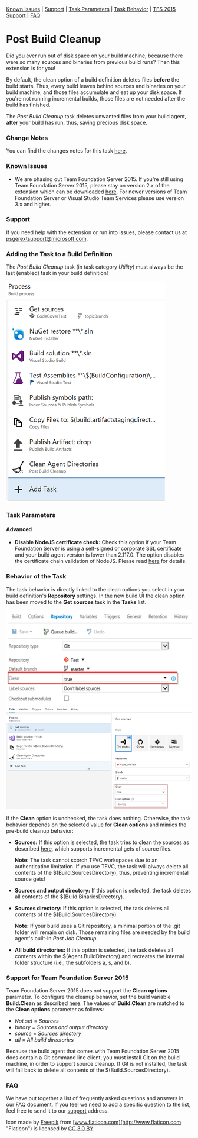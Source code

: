 [Known Issues](#known-issues) | [Support](#support) | [Task Parameters](#task-parameters) | [Task Behavior](#behavior-of-the-task) | [TFS 2015 Support](#support-for-team-foundation-server-2015) | [FAQ](#faq)

# Post Build Cleanup
Did you ever run out of disk space on your build machine, because there were so many sources and binaries from previous build
runs? Then this extension is for you!

By default, the clean option of a build definition deletes files **before** the build starts. Thus, every build leaves behind
sources and binaries on your build machine, and those files accumulate and eat up your disk space. If you're not running
incremental builds, those files are not needed after the build has finished.

The *Post Build Cleanup* task deletes unwanted files from your build agent, **after** your build has run, thus, saving precious
disk space.

### Change Notes
You can find the changes notes for this task [here](https://github.com/MicrosoftPremier/VstsExtensions/blob/master/PostBuildCleanup/en-US/changeNotes.md).

### Known Issues
- We are phasing out Team Foundation Server 2015. If you're still using Team Foundation Server 2015, please stay on version 2.x of the
  extension which can be downloaded [here](https://github.com/MicrosoftPremier/VstsExtensions/blob/master/PostBuildCleanup/archive/MSPremier.PostBuildCleanup-2.1.2.vsix). For newer versions of Team Foundation Server or Visual Studio Team Services please use version 3.x and higher.

### Support
If you need help with the extension or run into issues, please contact us at <a href='&#109;&#97;&#105;&#108;&#116;&#111;&#58;&#112;&#115;&#103;&#101;&#114;&#101;&#120;&#116;&#115;&#117;&#112;&#112;&#111;&#114;&#116;&#64;&#109;&#105;&#99;&#114;&#111;&#115;&#111;&#102;&#116;&#46;&#99;&#111;&#109;'>&#112;&#115;&#103;&#101;&#114;&#101;&#120;&#116;&#115;&#117;&#112;&#112;&#111;&#114;&#116;&#64;&#109;&#105;&#99;&#114;&#111;&#115;&#111;&#102;&#116;&#46;&#99;&#111;&#109;</a>.

### Adding the Task to a Build Definition
The *Post Build Cleanup* task (in task category *Utility*) must always be the last (enabled) task in your build definition!

![Task Placement](../assets/AddTask.png "Proper placement of the Post Build Cleanup task")

### Task Parameters

#### Advanced
- <a name="noCertCheck">**Disable NodeJS certificate check:**</a> Check this option if your Team Foundation Server is using a self-signed or corporate SSL certificate and your
  build agent version is lower than 2.117.0. The option disables the certificate chain validation of NodeJS. Please read [here](https://github.com/MicrosoftPremier/VstsExtensions/blob/master/PostBuildCleanup/en-US/NodeJSAndCertificates.md) for details.

### Behavior of the Task
The task behavior is directly linked to the clean options you select in your build definition's **Repository** settings. In the new build UI
the clean option has been moved to the **Get sources** task in the **Tasks** list.

![Old Clean Options](../assets/CleanOptionsOld.png "Old repository clean options") ![New Clean Options](../assets/CleanOptionsNew.png "New repository clean options")

If the **Clean** option is unchecked, the task does nothing. Otherwise, the task behavior depends on the selected value for **Clean options**
and mimics the pre-build cleanup behavior:

- **Sources:** If this option is selected, the task tries to clean the sources as described [here](https://www.visualstudio.com/en-us/docs/build/define/repository),
  which supports incremental gets of source files.

  **Note:** The task cannot scorch TFVC workspaces due to an authentication limitation. If you use TFVC, the task will always
  delete all contents of the $(Build.SourcesDirectory), thus, preventing incremental source gets!

- **Sources and output directory:** If this option is selected, the task deletes all contents of the $(Build.BinariesDirectory).

- **Sources directory:** If this option is selected, the task deletes all contents of the $(Build.SourcesDirectory).

  **Note:** If your build uses a Git repository, a minimal portion of the .git folder will remain on disk. Those remaining files
  are needed by the build agent's built-in *Post Job Cleanup*.

- **All build directories:** If this option is selected, the task deletes all contents within the $(Agent.BuildDirectory) and
  recreates the internal folder structure (i.e., the subfolders a, s, and b).

### Support for Team Foundation Server 2015
Team Foundation Server 2015 does not support the **Clean options** parameter. To configure the cleanup behavior, set the build
variable **Build.Clean** as described [here](https://www.visualstudio.com/en-us/docs/build/define/repository#build_clean_variable).
The values of **Build.Clean** are matched to the **Clean options** parameter as follows:

- *Not set* = *Sources*
- *binary* = *Sources and output directory*
- *source* = *Sources directory*
- *all* = *All build directories*

Because the build agent that comes with Team Foundation Server 2015 does contain a Git command line client, you must install
Git on the build machine, in order to support source cleanup. If Git is not installed, the task will fall back to delete
all contents of the $(Build.SourcesDirectory).

### FAQ
We have put together a list of frequently asked questions and answers in our [FAQ](https://github.com/MicrosoftPremier/VstsExtensions/blob/master/PostBuildCleanup/en-US/FAQ.md) document.
If you feel we need to add a specific question to the list, feel free to send it to our [support](#support) address.

Icon made by [Freepik](http://www.freepik.com "Freepik") from [www.flaticon.com](http://www.flaticon.com "Flaticon") is
licensed by [CC 3.0 BY](http://creativecommons.org/licenses/by/3.0/ "Creative Commons BY 3.0")
